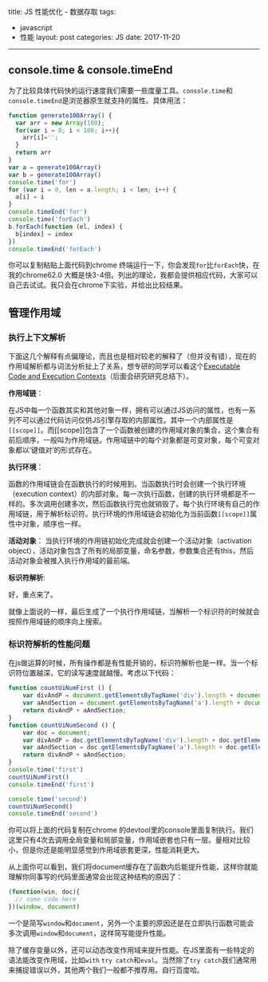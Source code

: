 title: JS 性能优化 - 数据存取
tags:
- javascript
- 性能
layout: post
categories: JS
date: 2017-11-20
---

## console.time & console.timeEnd

为了比较具体代码快的运行速度我们需要一些度量工具。`console.time`和`console.timeEnd`是浏览器原生就支持的属性。具体用法：
``` js
function generate100Array() {
  var arr = new Array(100);
  for(var i = 0; i < 100; i++){
    arr[i]='';
  }
  return arr
}
var a = generate100Array()
var b = generate100Array()
console.time('for')
for (var i = 0, len = a.length; i < len; i++) {
  a[i] = i
}
console.timeEnd('for')
console.time('forEach')
b.forEach(function (el, index) {
  b[index] = index
})
console.timeEnd('forEach')
```

你可以复制粘贴上面代码到chrome 终端运行一下，你会发现`for`比`forEach`快，在我的chrome62.0 大概是快3-4倍。列出的理论，我都会提供相应代码，大家可以自己去试试。我只会在chrome下实验，并给出比较结果。

<!-- more -->

## 管理作用域

### 执行上下文解析

下面这几个解释有点偏理论，而且也是相对较老的解释了（但并没有错），现在的作用域解析都与词法分析扯上了关系，想专研的同学可以看这个[Executable Code and Execution Contexts](https://www.ecma-international.org/ecma-262/#sec-executable-code-and-execution-contexts)（后面会研究研究总结下）。

**作用域链**：

在JS中每一个函数其实和其他对象一样，拥有可以通过JS访问的属性，也有一系列不可以通过代码访问仅供JS引擎存取的内部属性。其中一个内部属性是`[[scope]]`。而[[scope]]包含了一个函数被创建的作用域对象的集合，这个集合有前后顺序，一般叫为作用域链。作用域链中的每个对象都是可变对象，每个可变对象都以‘键值对’的形式存在。

**执行环境**：

函数的作用域链会在函数执行的时候用到。当函数执行时会创建一个执行环境（execution context）的内部对象。每一次执行函数，创建的执行环境都是不一样的。多次调用创建多次，然后函数执行完也就销毁了。每个执行环境有自己的作用域链，用于解析标识符。执行环境的作用域链会初始化为当前函数`[[scope]]`属性中对象，顺序也一样。

**活动对象**：
当执行环境的作用链初始化完成就会创建一个活动对象（activation object），活动对象包含了所有的局部变量，命名参数，参数集合还有this，然后活动对象会被推入执行作用域的最前端。

**标识符解析**:

好，重点来了。

就像上面说的一样，最后生成了一个执行作用域链，当解析一个标识符的时候就会按照作用域链的顺序向上搜索。

### 标识符解析的性能问题

在js做运算的时候，所有操作都是有性能开销的，标识符解析也是一样。当一个标识符位置越深，它的读写速度就越慢。考虑以下代码：
``` js
function countUiNumFirst () {
    var divAndP = document.getElementsByTagName('div').length + document.getElementsByTagName('p').length
    var aAndSection = document.getElementsByTagName('a').length + document.getElementsByTagName('section').length
    return divAndP + aAndSection;
}
function countUiNumSecond () {
    var doc = document;
    var divAndP = doc.getElementsByTagName('div').length + doc.getElementsByTagName('p').length
    var aAndSection = doc.getElementsByTagName('a').length + doc.getElementsByTagName('section').length
    return divAndP + aAndSection;
}
console.time('first')
countUiNumFirst()
console.timeEnd('first')

console.time('second')
countUiNumSecond()
console.timeEnd('second')
```
你可以将上面的代码复制在chrome 的devtool里的console里面复制执行。我们这里只有4次去调用全局变量和局部变量，作用域嵌套也只有一层。量相对比较小，但是你还是能明显感觉到作用域嵌套更深，性能消耗更大。

从上面你可以看到，我们将document缓存在了函数内后能提升性能，这样你就能理解你同事写的代码里面通常会出现这种结构的原因了：

``` js
(function(win, doc){
  // some code here
})(window, document)
```
一个是简写`window`和`document`，另外一个主要的原因还是在立即执行函数可能会多次调用`window`和`document`，这样简写能提升性能。


除了缓存变量以外，还可以动态改变作用域来提升性能。在JS里面有一些特定的语法能改变作用域，比如`with` `try catch`和`eval`。当然除了`try catch`我们通常用来捕捉错误以外，其他两个我们一般都不推荐用。自行百度哈。
